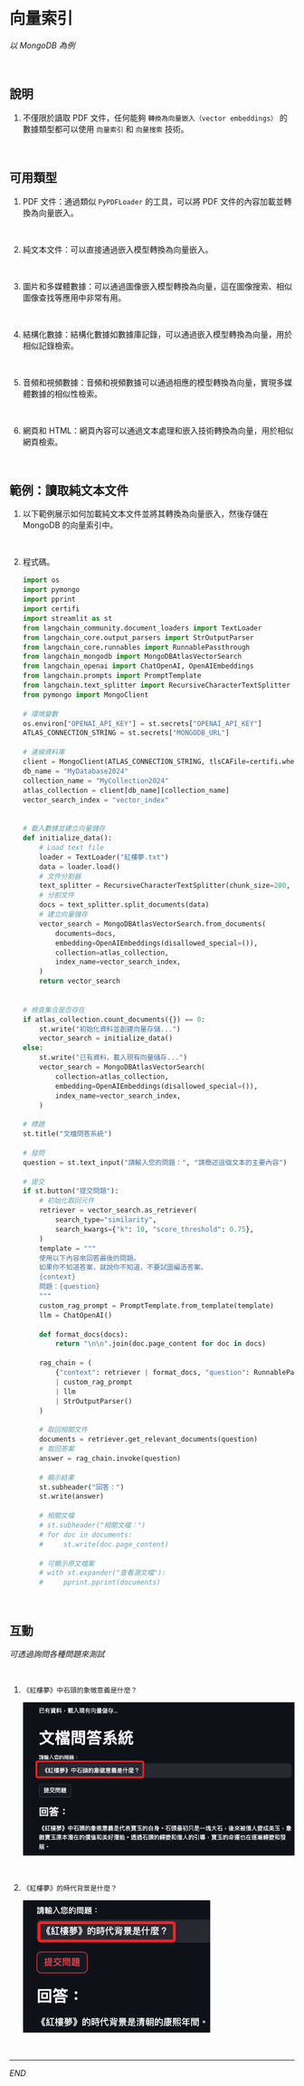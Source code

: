 # 向量索引

_以 MongoDB 為例_

<br>

## 說明

1. 不僅限於讀取 PDF 文件，任何能夠 `轉換為向量嵌入（vector embeddings）` 的數據類型都可以使用 `向量索引` 和 `向量搜索` 技術。

<br>

## 可用類型

1. PDF 文件：通過類似 `PyPDFLoader` 的工具，可以將 PDF 文件的內容加載並轉換為向量嵌入。

<br>

2. 純文本文件：可以直接通過嵌入模型轉換為向量嵌入。

<br>

3. 圖片和多媒體數據：可以通過圖像嵌入模型轉換為向量，這在圖像搜索、相似圖像查找等應用中非常有用。

<br>

4. 結構化數據：結構化數據如數據庫記錄，可以通過嵌入模型轉換為向量，用於相似記錄檢索。

<br>

5. 音頻和視頻數據：音頻和視頻數據可以通過相應的模型轉換為向量，實現多媒體數據的相似性檢索。

<br>

6. 網頁和 HTML：網頁內容可以通過文本處理和嵌入技術轉換為向量，用於相似網頁檢索。

<br>

## 範例：讀取純文本文件

1. 以下範例展示如何加載純文本文件並將其轉換為向量嵌入，然後存儲在 MongoDB 的向量索引中。

<br>

2. 程式碼。

    ```python
    import os
    import pymongo
    import pprint
    import certifi
    import streamlit as st
    from langchain_community.document_loaders import TextLoader
    from langchain_core.output_parsers import StrOutputParser
    from langchain_core.runnables import RunnablePassthrough
    from langchain_mongodb import MongoDBAtlasVectorSearch
    from langchain_openai import ChatOpenAI, OpenAIEmbeddings
    from langchain.prompts import PromptTemplate
    from langchain.text_splitter import RecursiveCharacterTextSplitter
    from pymongo import MongoClient

    # 環境變數
    os.environ["OPENAI_API_KEY"] = st.secrets["OPENAI_API_KEY"]
    ATLAS_CONNECTION_STRING = st.secrets["MONGODB_URL"]

    # 連線資料庫
    client = MongoClient(ATLAS_CONNECTION_STRING, tlsCAFile=certifi.where())
    db_name = "MyDatabase2024"
    collection_name = "MyCollection2024"
    atlas_collection = client[db_name][collection_name]
    vector_search_index = "vector_index"


    # 載入數據並建立向量儲存
    def initialize_data():
        # Load text file
        loader = TextLoader("紅樓夢.txt")
        data = loader.load()
        # 文件分割器
        text_splitter = RecursiveCharacterTextSplitter(chunk_size=200, chunk_overlap=20)
        # 分割文件
        docs = text_splitter.split_documents(data)
        # 建立向量儲存
        vector_search = MongoDBAtlasVectorSearch.from_documents(
            documents=docs,
            embedding=OpenAIEmbeddings(disallowed_special=()),
            collection=atlas_collection,
            index_name=vector_search_index,
        )
        return vector_search


    # 檢查集合是否存在
    if atlas_collection.count_documents({}) == 0:
        st.write("初始化資料並創建向量存儲...")
        vector_search = initialize_data()
    else:
        st.write("已有資料，載入現有向量儲存...")
        vector_search = MongoDBAtlasVectorSearch(
            collection=atlas_collection,
            embedding=OpenAIEmbeddings(disallowed_special=()),
            index_name=vector_search_index,
        )

    # 標題
    st.title("文檔問答系統")

    # 發問
    question = st.text_input("請輸入您的問題：", "請簡述這個文本的主要內容")

    # 提交
    if st.button("提交問題"):
        # 初始化取回元件
        retriever = vector_search.as_retriever(
            search_type="similarity",
            search_kwargs={"k": 10, "score_threshold": 0.75},
        )
        template = """
        使用以下內容來回答最後的問題。
        如果你不知道答案，就說你不知道，不要試圖編造答案。
        {context}
        問題：{question}
        """
        custom_rag_prompt = PromptTemplate.from_template(template)
        llm = ChatOpenAI()

        def format_docs(docs):
            return "\n\n".join(doc.page_content for doc in docs)

        rag_chain = (
            {"context": retriever | format_docs, "question": RunnablePassthrough()}
            | custom_rag_prompt
            | llm
            | StrOutputParser()
        )

        # 取回相關文件
        documents = retriever.get_relevant_documents(question)
        # 取回答案
        answer = rag_chain.invoke(question)

        # 顯示結果
        st.subheader("回答：")
        st.write(answer)

        # 相關文檔 
        # st.subheader("相關文檔：")
        # for doc in documents:
        #     st.write(doc.page_content)

        # 可顯示原文檔案
        # with st.expander("查看源文檔"):
        #     pprint.pprint(documents)
    ```

<br>

## 互動

_可透過詢問各種問題來測試_

<br>

1. `《紅樓夢》中石頭的象徵意義是什麼？`

    ![](images/img_40.png)

<br>

2. `《紅樓夢》的時代背景是什麼？`

    ![](images/img_41.png)

<br>

___

_END_